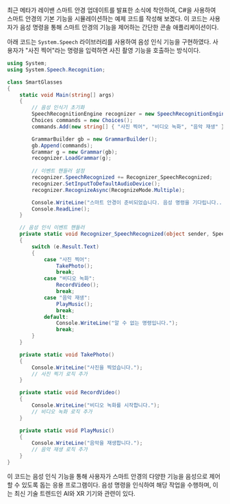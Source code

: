 최근 메타가 레이밴 스마트 안경 업데이트를 발표한 소식에 착안하여, C#을 사용하여 스마트 안경의 기본 기능을 시뮬레이션하는 예제 코드를 작성해 보겠다. 이 코드는 사용자가 음성 명령을 통해 스마트 안경의 기능을 제어하는 간단한 콘솔 애플리케이션이다. 

아래 코드는 `System.Speech` 라이브러리를 사용하여 음성 인식 기능을 구현하였다. 사용자가 "사진 찍어"라는 명령을 입력하면 사진 촬영 기능을 호출하는 방식이다.

```csharp
using System;
using System.Speech.Recognition;

class SmartGlasses
{
    static void Main(string[] args)
    {
        // 음성 인식기 초기화
        SpeechRecognitionEngine recognizer = new SpeechRecognitionEngine();
        Choices commands = new Choices();
        commands.Add(new string[] { "사진 찍어", "비디오 녹화", "음악 재생" });

        GrammarBuilder gb = new GrammarBuilder();
        gb.Append(commands);
        Grammar g = new Grammar(gb);
        recognizer.LoadGrammar(g);
        
        // 이벤트 핸들러 설정
        recognizer.SpeechRecognized += Recognizer_SpeechRecognized;
        recognizer.SetInputToDefaultAudioDevice();
        recognizer.RecognizeAsync(RecognizeMode.Multiple);

        Console.WriteLine("스마트 안경이 준비되었습니다. 음성 명령을 기다립니다...");
        Console.ReadLine();
    }

    // 음성 인식 이벤트 핸들러
    private static void Recognizer_SpeechRecognized(object sender, SpeechRecognizedEventArgs e)
    {
        switch (e.Result.Text)
        {
            case "사진 찍어":
                TakePhoto();
                break;
            case "비디오 녹화":
                RecordVideo();
                break;
            case "음악 재생":
                PlayMusic();
                break;
            default:
                Console.WriteLine("알 수 없는 명령입니다.");
                break;
        }
    }

    private static void TakePhoto()
    {
        Console.WriteLine("사진을 찍었습니다.");
        // 사진 찍기 로직 추가
    }

    private static void RecordVideo()
    {
        Console.WriteLine("비디오 녹화를 시작합니다.");
        // 비디오 녹화 로직 추가
    }

    private static void PlayMusic()
    {
        Console.WriteLine("음악을 재생합니다.");
        // 음악 재생 로직 추가
    }
}
```

이 코드는 음성 인식 기능을 통해 사용자가 스마트 안경의 다양한 기능을 음성으로 제어할 수 있도록 돕는 응용 프로그램이다. 음성 명령을 인식하여 해당 작업을 수행하며, 이는 최신 기술 트렌드인 AI와 XR 기기와 관련이 있다.